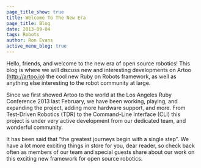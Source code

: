 ```yaml
---
page_title_show: true
title: Welcome To The New Era
page_title: Blog
date: 2013-09-04
tags: Robots
author: Ron Evans
active_menu_blog: true
---
```


Hello, friends, and welcome to the new era of open source robotics! This blog is where we will discuss new and interesting developments on Artoo (http://artoo.io) the cool new Ruby on Robots framework, as well as anything else interesting to the robot community at large.

Since we first showed Artoo to the world at the Los Angeles Ruby Conference 2013 last February, we have been working, playing, and expanding the project, adding more hardware support, and more. From Test-Driven Robotics (TDR) to the Command-Line Interface (CLI) this project is under very active development from our dedicated team, and wonderful community.

It has been said that “the greatest journeys begin with a single step”. We have a lot more exciting things in store for you, dear reader, so check back often as members of our team and special guests share about our work on this exciting new framework for open source robotics.

